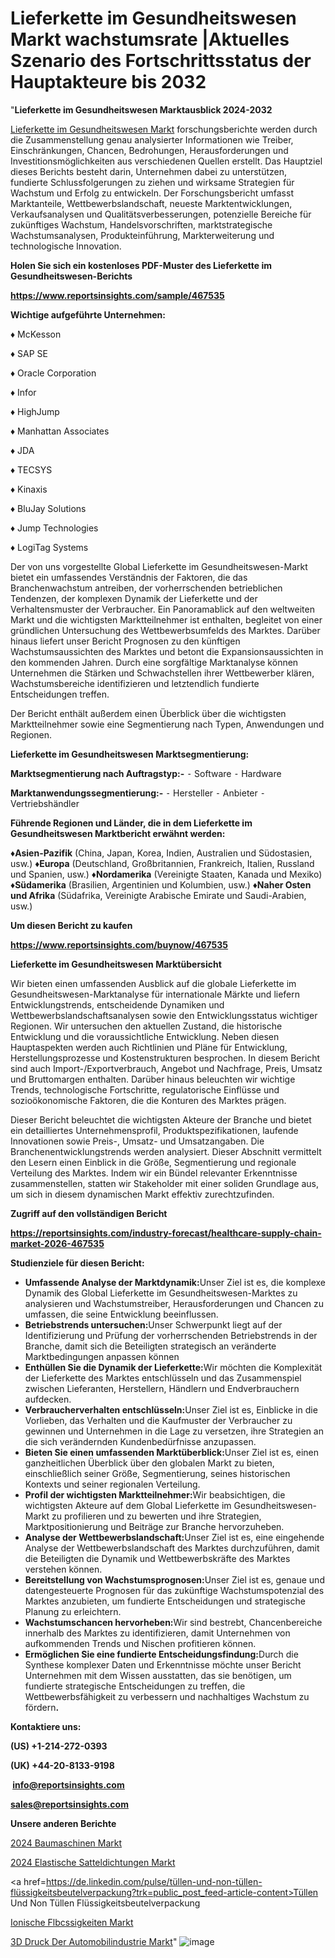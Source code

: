 # Lieferkette im Gesundheitswesen Markt wachstumsrate |Aktuelles Szenario des Fortschrittsstatus der Hauptakteure bis 2032

"<strong><b>Lieferkette im Gesundheitswesen Marktausblick 2024-2032</b></strong>

<a href=https://www.reportsinsights.com/sample/467535>Lieferkette im Gesundheitswesen Markt</a> forschungsberichte werden durch die Zusammenstellung genau analysierter Informationen wie Treiber, Einschränkungen, Chancen, Bedrohungen, Herausforderungen und Investitionsmöglichkeiten aus verschiedenen Quellen erstellt. Das Hauptziel dieses Berichts besteht darin, Unternehmen dabei zu unterstützen, fundierte Schlussfolgerungen zu ziehen und wirksame Strategien für Wachstum und Erfolg zu entwickeln. Der Forschungsbericht umfasst Marktanteile, Wettbewerbslandschaft, neueste Marktentwicklungen, Verkaufsanalysen und Qualitätsverbesserungen, potenzielle Bereiche für zukünftiges Wachstum, Handelsvorschriften, marktstrategische Wachstumsanalysen, Produkteinführung, Markterweiterung und technologische Innovation.

<strong><b>Holen Sie sich ein kostenloses PDF-Muster des Lieferkette im Gesundheitswesen-Berichts</b></strong>

<a href=https://www.reportsinsights.com/sample/467535><strong><u>https://www.reportsinsights.com/sample/467535</u></strong></a>

<strong>Wichtige aufgeführte Unternehmen:</strong>

♦ McKesson

♦ SAP SE

♦ Oracle Corporation

♦ Infor

♦ HighJump

♦ Manhattan Associates

♦ JDA

♦ TECSYS

♦ Kinaxis

♦ BluJay Solutions

♦ Jump Technologies

♦ LogiTag Systems

Der von uns vorgestellte Global Lieferkette im Gesundheitswesen-Markt bietet ein umfassendes Verständnis der Faktoren, die das Branchenwachstum antreiben, der vorherrschenden betrieblichen Tendenzen, der komplexen Dynamik der Lieferkette und der Verhaltensmuster der Verbraucher. Ein Panoramablick auf den weltweiten Markt und die wichtigsten Marktteilnehmer ist enthalten, begleitet von einer gründlichen Untersuchung des Wettbewerbsumfelds des Marktes. Darüber hinaus liefert unser Bericht Prognosen zu den künftigen Wachstumsaussichten des Marktes und betont die Expansionsaussichten in den kommenden Jahren. Durch eine sorgfältige Marktanalyse können Unternehmen die Stärken und Schwachstellen ihrer Wettbewerber klären, Wachstumsbereiche identifizieren und letztendlich fundierte Entscheidungen treffen.

Der Bericht enthält außerdem einen Überblick über die wichtigsten Marktteilnehmer sowie eine Segmentierung nach Typen, Anwendungen und Regionen.

<strong>Lieferkette im Gesundheitswesen Marktsegmentierung:</strong>

<strong>Marktsegmentierung nach Auftragstyp:-</strong>
⁃ Software
⁃ Hardware

<strong>Marktanwendungssegmentierung:-</strong>
⁃ Hersteller
⁃ Anbieter
⁃ Vertriebshändler

<strong><b>Führende Regionen und Länder, die in dem Lieferkette im Gesundheitswesen Marktbericht erwähnt werden:</b></strong>

<strong><b>♦Asien-Pazifik</b></strong> (China, Japan, Korea, Indien, Australien und Südostasien, usw.)
<strong><b>♦Europa</b></strong> (Deutschland, Großbritannien, Frankreich, Italien, Russland und Spanien, usw.)
♦<strong><b>Nordamerika</b></strong> (Vereinigte Staaten, Kanada und Mexiko)
<strong><b>♦Südamerika</b></strong> (Brasilien, Argentinien und Kolumbien, usw.)
<strong><b>♦Naher Osten und Afrika</b></strong> (Südafrika, Vereinigte Arabische Emirate und Saudi-Arabien, usw.)

<strong>Um diesen Bericht zu kaufen</strong>

<a href=https://www.reportsinsights.com/buynow/467535><strong><u>https://www.reportsinsights.com/buynow/467535</u></strong></a>

<strong>Lieferkette im Gesundheitswesen Marktübersicht</strong>

Wir bieten einen umfassenden Ausblick auf die globale Lieferkette im Gesundheitswesen-Marktanalyse für internationale Märkte und liefern Entwicklungstrends, entscheidende Dynamiken und Wettbewerbslandschaftsanalysen sowie den Entwicklungsstatus wichtiger Regionen. Wir untersuchen den aktuellen Zustand, die historische Entwicklung und die voraussichtliche Entwicklung. Neben diesen Hauptaspekten werden auch Richtlinien und Pläne für Entwicklung, Herstellungsprozesse und Kostenstrukturen besprochen. In diesem Bericht sind auch Import-/Exportverbrauch, Angebot und Nachfrage, Preis, Umsatz und Bruttomargen enthalten. Darüber hinaus beleuchten wir wichtige Trends, technologische Fortschritte, regulatorische Einflüsse und sozioökonomische Faktoren, die die Konturen des Marktes prägen.

Dieser Bericht beleuchtet die wichtigsten Akteure der Branche und bietet ein detailliertes Unternehmensprofil, Produktspezifikationen, laufende Innovationen sowie Preis-, Umsatz- und Umsatzangaben. Die Branchenentwicklungstrends werden analysiert. Dieser Abschnitt vermittelt den Lesern einen Einblick in die Größe, Segmentierung und regionale Verteilung des Marktes. Indem wir ein Bündel relevanter Erkenntnisse zusammenstellen, statten wir Stakeholder mit einer soliden Grundlage aus, um sich in diesem dynamischen Markt effektiv zurechtzufinden.

<strong>Zugriff auf den vollständigen Bericht</strong>

<a href=https://reportsinsights.com/industry-forecast/healthcare-supply-chain-market-2026-467535><strong>https://reportsinsights.com/industry-forecast/healthcare-supply-chain-market-2026-467535</strong></a>

<strong>Studienziele für diesen Bericht:</strong>
<ul>
  <li><strong>Umfassende Analyse der Marktdynamik:</strong>Unser Ziel ist es, die komplexe Dynamik des Global Lieferkette im Gesundheitswesen-Marktes zu analysieren und Wachstumstreiber, Herausforderungen und Chancen zu umfassen, die seine Entwicklung beeinflussen.</li>
  <li><strong>Betriebstrends untersuchen:</strong>Unser Schwerpunkt liegt auf der Identifizierung und Prüfung der vorherrschenden Betriebstrends in der Branche, damit sich die Beteiligten strategisch an veränderte Marktbedingungen anpassen können</li>
  <li><strong>Enthüllen Sie die Dynamik der Lieferkette:</strong>Wir möchten die Komplexität der Lieferkette des Marktes entschlüsseln und das Zusammenspiel zwischen Lieferanten, Herstellern, Händlern und Endverbrauchern aufdecken.</li>
  <li><strong>Verbraucherverhalten entschlüsseln:</strong>Unser Ziel ist es, Einblicke in die Vorlieben, das Verhalten und die Kaufmuster der Verbraucher zu gewinnen und Unternehmen in die Lage zu versetzen, ihre Strategien an die sich verändernden Kundenbedürfnisse anzupassen.</li>
  <li><strong>Bieten Sie einen umfassenden Marktüberblick:</strong>Unser Ziel ist es, einen ganzheitlichen Überblick über den globalen Markt zu bieten, einschließlich seiner Größe, Segmentierung, seines historischen Kontexts und seiner regionalen Verteilung.</li>
  <li><strong>Profil der wichtigsten Marktteilnehmer:</strong>Wir beabsichtigen, die wichtigsten Akteure auf dem Global Lieferkette im Gesundheitswesen-Markt zu profilieren und zu bewerten und ihre Strategien, Marktpositionierung und Beiträge zur Branche hervorzuheben.</li>
  <li><strong>Analyse der Wettbewerbslandschaft:</strong>Unser Ziel ist es, eine eingehende Analyse der Wettbewerbslandschaft des Marktes durchzuführen, damit die Beteiligten die Dynamik und Wettbewerbskräfte des Marktes verstehen können.</li>
  <li><strong>Bereitstellung von Wachstumsprognosen:</strong>Unser Ziel ist es, genaue und datengesteuerte Prognosen für das zukünftige Wachstumspotenzial des Marktes anzubieten, um fundierte Entscheidungen und strategische Planung zu erleichtern.</li>
  <li><strong>Wachstumschancen hervorheben:</strong>Wir sind bestrebt, Chancenbereiche innerhalb des Marktes zu identifizieren, damit Unternehmen von aufkommenden Trends und Nischen profitieren können.</li>
  <li><strong>Ermöglichen Sie eine fundierte Entscheidungsfindung:</strong>Durch die Synthese komplexer Daten und Erkenntnisse möchte unser Bericht Unternehmen mit dem Wissen ausstatten, das sie benötigen, um fundierte strategische Entscheidungen zu treffen, die Wettbewerbsfähigkeit zu verbessern und nachhaltiges Wachstum zu fördern<strong>.</strong></li>
</ul>
<strong>Kontaktiere uns:</strong>

<strong>(US) +1-214-272-0393</strong>

<strong>(UK) +44-20-8133-9198</strong>

<strong> </strong><a href=info@reportsinsights.com><strong><u>info@reportsinsights.com</u></strong></a>

<a href=sales@reportsinsights.com><strong><u>sales@reportsinsights.com</u></strong></a>

<strong>Unsere anderen Berichte</strong>

<a href=https://de.linkedin.com/pulse/2024-baumaschinen-markt-trends-treiber-und-wettbewerb-jdlsf/>2024 Baumaschinen Markt</a>

<a href=https://de.linkedin.com/pulse/2024-elastische-satteldichtungen-markt-umfassende-k176f/>2024 Elastische Satteldichtungen Markt</a>

<a href=https://de.linkedin.com/pulse/tüllen-und-non-tüllen-flüssigkeitsbeutelverpackung?trk=public_post_feed-article-content>Tüllen Und Non Tüllen Flüssigkeitsbeutelverpackung</a>

<a href=https://de.linkedin.com/pulse/ionische-fl%C3%BCssigkeiten-markt-2024-chancen-bedrohungen/>Ionische Flbcssigkeiten Markt</a>

<a href=https://de.linkedin.com/pulse/3d-druck-der-automobilindustrie-markt-ql0gc/>3D Druck Der Automobilindustrie Markt</a>"
![image](https://github.com/Jaayaachit/RItrends/assets/158452289/0f56d1f2-b335-4ed5-abd4-6893c76ca81c)
